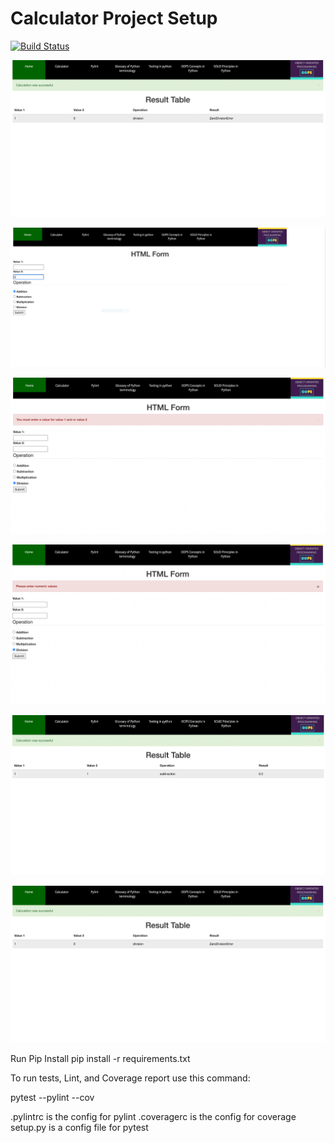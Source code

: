 # Calculator Project Setup
[![Build Status](https://app.travis-ci.com/ThulasiV21/calc2.svg?branch=main)](https://app.travis-ci.com/ThulasiV21/calc2)

![image](app/static/images/5.PNG)

![image](app/static/images/1.PNG)

![image](app/static/images/2.PNG)

![image](app/static/images/3.PNG)

![image](app/static/images/4.PNG)

![image](app/static/images/5.PNG)



Run Pip Install
pip install -r requirements.txt

To run tests, Lint, and Coverage report use this command:

pytest  --pylint --cov

.pylintrc is the config for pylint
.coveragerc is the config for coverage
setup.py is a config file for pytest
